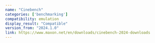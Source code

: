 ```yaml
---
name: "Cinebench"
categories: ['benchmarking']
compatibility: emulation
display_result: "Compatible"
version_from: "2024.1.0"
link: https://www.maxon.net/en/downloads/cinebench-2024-downloads
---
```

